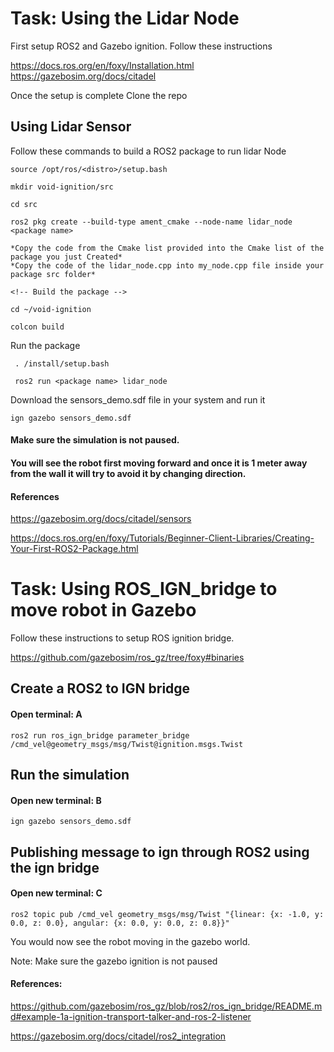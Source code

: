 # Task: Using the Lidar Node


First setup ROS2 and Gazebo ignition. Follow these instructions

https://docs.ros.org/en/foxy/Installation.html
https://gazebosim.org/docs/citadel

Once the setup is complete 
Clone the repo

## Using Lidar Sensor

Follow these commands to build a ROS2 package to run lidar Node

```
source /opt/ros/<distro>/setup.bash

mkdir void-ignition/src

cd src

ros2 pkg create --build-type ament_cmake --node-name lidar_node <package name>

*Copy the code from the Cmake list provided into the Cmake list of the package you just Created*
*Copy the code of the lidar_node.cpp into my_node.cpp file inside your package src folder* 

<!-- Build the package -->

cd ~/void-ignition 

colcon build

```

Run the package 

```
 . /install/setup.bash

 ros2 run <package name> lidar_node

```


Download the sensors_demo.sdf file in your system and run it

```
ign gazebo sensors_demo.sdf
```

#### Make sure the simulation is not paused. 
#### You will see the robot first moving forward and once it is 1 meter away from the wall it will try to avoid it by changing direction.

#### References
https://gazebosim.org/docs/citadel/sensors

https://docs.ros.org/en/foxy/Tutorials/Beginner-Client-Libraries/Creating-Your-First-ROS2-Package.html


#  Task: Using ROS_IGN_bridge to move robot in Gazebo

Follow these instructions to setup ROS ignition bridge.

https://github.com/gazebosim/ros_gz/tree/foxy#binaries


## Create a ROS2 to IGN bridge
#### Open terminal: A
```
ros2 run ros_ign_bridge parameter_bridge /cmd_vel@geometry_msgs/msg/Twist@ignition.msgs.Twist
```

## Run the simulation
#### Open new terminal: B

```
ign gazebo sensors_demo.sdf
```

## Publishing message to ign through ROS2 using the ign bridge
#### Open new terminal: C

```
ros2 topic pub /cmd_vel geometry_msgs/msg/Twist "{linear: {x: -1.0, y: 0.0, z: 0.0}, angular: {x: 0.0, y: 0.0, z: 0.8}}"
```

You would now see the robot moving in the gazebo world.

Note: Make sure the gazebo ignition is not paused

#### References:

https://github.com/gazebosim/ros_gz/blob/ros2/ros_ign_bridge/README.md#example-1a-ignition-transport-talker-and-ros-2-listener

https://gazebosim.org/docs/citadel/ros2_integration


